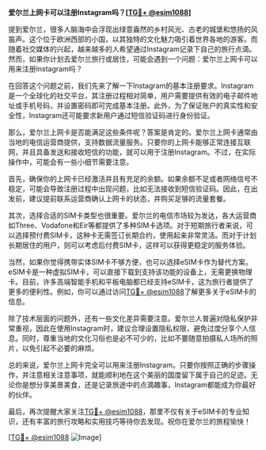 **爱尔兰上网卡可以注册Instagram吗？[[TG💪+ @esim1088](https://t.me/s/esim1088)]**

提到爱尔兰，很多人脑海中会浮现出绿意盎然的乡村风光、古老的城堡和悠扬的风笛声。这个位于欧洲西部的小国，以其独特的文化魅力吸引着世界各地的游客。而随着社交媒体的兴起，越来越多的人希望通过Instagram记录下自己的旅行点滴。然而，如果你计划去爱尔兰旅行或居住，可能会遇到一个问题：爱尔兰上网卡可以用来注册Instagram吗？

在回答这个问题之前，我们先来了解一下Instagram的基本注册要求。Instagram是一个全球化的社交平台，其注册过程相对简单，用户需要提供有效的电子邮件地址或手机号码，并设置密码即可完成基本注册。此外，为了保证账户的真实性和安全性，Instagram还可能要求新用户通过短信验证码进行身份验证。

那么，爱尔兰上网卡是否能满足这些条件呢？答案是肯定的。爱尔兰上网卡通常由当地的电信运营商提供，支持数据流量服务。只要你的上网卡能够正常连接互联网，并且具备发送和接收短信的功能，就可以用于注册Instagram。不过，在实际操作中，可能会有一些小细节需要注意。

首先，确保你的上网卡已经激活并且有充足的余额。如果余额不足或者网络信号不稳定，可能会导致注册过程中出现问题，比如无法接收到短信验证码。因此，在出发前，建议提前联系运营商确认上网卡的状态，并购买足够的流量套餐。

其次，选择合适的SIM卡类型也很重要。爱尔兰的电信市场较为发达，各大运营商如Three、Vodafone和Eir等都提供了多种SIM卡选项。对于短期旅行者来说，可以选择预付费SIM卡，这种卡无需签订长期合约，使用起来非常灵活。而对于计划长期居住的用户，则可以考虑后付费SIM卡，这样可以获得更稳定的服务体验。

当然，如果你觉得携带实体SIM卡不够方便，也可以选择eSIM卡作为替代方案。eSIM卡是一种虚拟SIM卡，可以直接下载到支持该功能的设备上，无需更换物理卡。目前，许多高端智能手机和平板电脑都已经支持eSIM卡，这为旅行者提供了更多的便利性。例如，你可以通过访问[TG💪+ @esim1088](https://t.me/s/esim1088)了解更多关于eSIM卡的信息。

除了技术层面的问题外，还有一些文化差异需要注意。爱尔兰人普遍对隐私保护非常重视，因此在使用Instagram时，建议合理设置隐私权限，避免过度分享个人信息。同时，尊重当地的文化习俗也是必不可少的，比如不要随意拍摄私人场所的照片，以免引起不必要的麻烦。

总的来说，爱尔兰上网卡完全可以用来注册Instagram。只要你按照正确的步骤操作，并注意相关注意事项，就能顺利地在这个美丽的国度留下属于自己的足迹。无论你是想分享美景美食，还是记录旅途中的点滴趣事，Instagram都能成为你最好的伙伴。

最后，再次提醒大家关注[TG💪+ @esim1088](https://t.me/s/esim1088)，那里不仅有关于eSIM卡的专业知识，还有丰富的旅行攻略和实用技巧等待你去发现。祝你在爱尔兰的旅程愉快！

[[TG💪+ @esim1088](https://t.me/s/esim1088) ![Image](https://i.postimg.cc/4NQfJmqS/Snipaste-2025-05-13-00-14-12.png)]